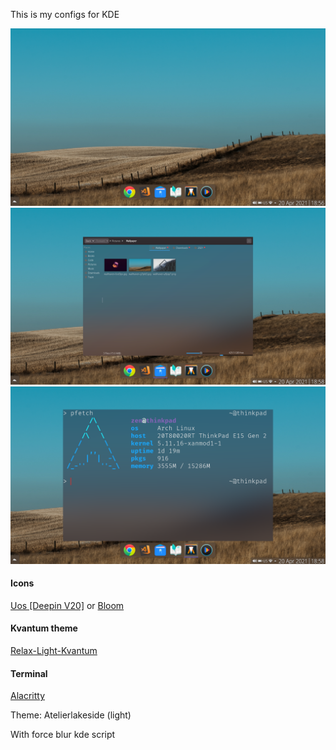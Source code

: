 This is my configs for KDE

![](https://github.com/master-of-zen/KDE/blob/main/Screenshots/desktop.png)
![](https://github.com/master-of-zen/KDE/blob/main/Screenshots/dolphin.png)
![](https://github.com/master-of-zen/KDE/blob/main/Screenshots/pfetch.png)
#### Icons

[Uos [Deepin V20]](https://store.kde.org/p/1349376)
or
[Bloom](https://store.kde.org/p/1481977/)

#### Kvantum theme
[Relax-Light-Kvantum](https://store.kde.org/p/1692881)

#### Terminal
[Alacritty](https://github.com/alacritty/alacritty)

Theme: Atelierlakeside (light)

With force blur kde script
